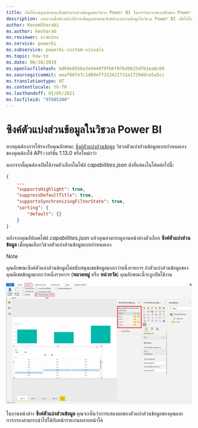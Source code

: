 ```yaml
---
title: เปิดใช้งานคุณลักษณะซิงค์ตัวแบ่งส่วนข้อมูลของวิชวล Power BI ในการวิเคราะห์แบบฝังของ Power BI สำหรับข้อมูลเชิงลึก BI แบบฝังที่ดีขึ้น
description: บทความนี้อธิบายถึงวิธีการเพิ่มคุณลักษณะซิงค์ตัวแบ่งส่วนข้อมูลในวิชวล Power BI เพื่อให้ได้ข้อมูลเชิงลึก BI แบบฝังที่ดีขึ้นโดยใช้การวิเคราะห์แบบฝังตัวของ Power BI
author: KesemSharabi
ms.author: kesharab
ms.reviewer: sranins
ms.service: powerbi
ms.subservice: powerbi-custom-visuals
ms.topic: how-to
ms.date: 06/18/2019
ms.openlocfilehash: bd69e05bba3e9449f9fb6f07bd9625dfb1ea0c08
ms.sourcegitcommit: eeaf607e7c1d89ef7312421731e1729ddce5a5cc
ms.translationtype: HT
ms.contentlocale: th-TH
ms.lasthandoff: 01/05/2021
ms.locfileid: "97885300"
---
```

# <a name="sync-slicers-in-power-bi-visuals"></a>ซิงค์ตัวแบ่งส่วนข้อมูลในวิชวล Power BI

หากคุณต้องการให้รองรับคุณลักษณะ [ซิงค์ตัวแบ่งส่วนข้อมูล](../../visuals/power-bi-visualization-slicers.md) วิชวลตัวแบ่งส่วนข้อมูลแบบกำหนดเองของคุณต้องใช้ API เวอร์ชัน 1.13.0 หรือใหม่กว่า

นอกจากนี้คุณต้องเปิดใช้งานตัวเลือกในไฟล์ *capabilities.json* ดังที่แสดงในโค้ดต่อไปนี้:

```json
{
    ...
    "supportsHighlight": true,
    "suppressDefaultTitle": true,
    "supportsSynchronizingFilterState": true,
    "sorting": {
        "default": {}
    }
}
```

หลังจากคุณอัปเดตไฟล์ *capabilities.json* แล้วคุณสามารถดูบานหน้าต่างตัวเลือก **ซิงค์ตัวแบ่งส่วนข้อมูล** เมื่อคุณเลือกวิชวลตัวแบ่งส่วนข้อมูลแบบกำหนดเอง

> [!NOTE]
> คุณลักษณะซิงค์ตัวแบ่งส่วนข้อมูลไม่สนับสนุนเขตข้อมูลมากกว่าหนึ่งรายการ ถ้าตัวแบ่งส่วนข้อมูลของคุณมีเขตข้อมูลมากกว่าหนึ่งรายการ (**หมวดหมู่** หรือ **หน่วยวัด**) คุณลักษณะนี้จะถูกปิดใช้งาน

![แสดงบานหน้าต่าง "ซิงค์ตัวแบ่งส่วนข้อมูล"](media/enable-sync-slicers/sync-slicers-panel.png)

ในบานหน้าต่าง **ซิงค์ตัวแบ่งส่วนข้อมูล** คุณจะเห็นว่าการแสดงผลของตัวแบ่งส่วนข้อมูลของคุณและการกรองสามารถนำไปใช้กับหน้ารายงานหลายหน้าได้